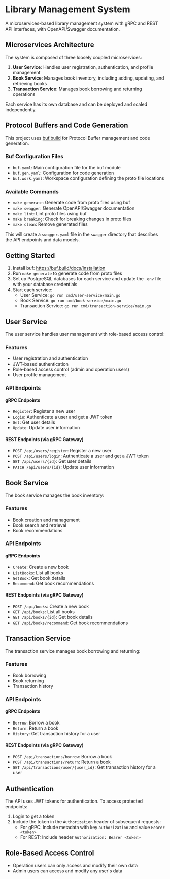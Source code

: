 # Library Management System

A microservices-based library management system with gRPC and REST API interfaces, with OpenAPI/Swagger documentation.

## Microservices Architecture

The system is composed of three loosely coupled microservices:

1. **User Service**: Handles user registration, authentication, and profile management
2. **Book Service**: Manages book inventory, including adding, updating, and retrieving books
3. **Transaction Service**: Manages book borrowing and returning operations

Each service has its own database and can be deployed and scaled independently.

## Protocol Buffers and Code Generation

This project uses [buf.build](https://buf.build) for Protocol Buffer management and code generation.

### Buf Configuration Files

- `buf.yaml`: Main configuration file for the buf module
- `buf.gen.yaml`: Configuration for code generation
- `buf.work.yaml`: Workspace configuration defining the proto file locations

### Available Commands

- `make generate`: Generate code from proto files using buf
- `make swagger`: Generate OpenAPI/Swagger documentation
- `make lint`: Lint proto files using buf
- `make breaking`: Check for breaking changes in proto files
- `make clean`: Remove generated files

This will create a `swagger.yaml` file in the `swagger` directory that describes the API endpoints and data models.

## Getting Started

1. Install buf: https://buf.build/docs/installation
2. Run `make generate` to generate code from proto files
3. Set up PostgreSQL databases for each service and update the `.env` file with your database credentials
4. Start each service:
   - User Service: `go run cmd/user-service/main.go`
   - Book Service: `go run cmd/book-service/main.go`
   - Transaction Service: `go run cmd/transaction-service/main.go`

## User Service

The user service handles user management with role-based access control:

### Features

- User registration and authentication
- JWT-based authentication
- Role-based access control (admin and operation users)
- User profile management

### API Endpoints

#### gRPC Endpoints

- `Register`: Register a new user
- `Login`: Authenticate a user and get a JWT token
- `Get`: Get user details
- `Update`: Update user information

#### REST Endpoints (via gRPC Gateway)

- `POST /api/users/register`: Register a new user
- `POST /api/users/login`: Authenticate a user and get a JWT token
- `GET /api/users/{id}`: Get user details
- `PATCH /api/users/{id}`: Update user information

## Book Service

The book service manages the book inventory:

### Features

- Book creation and management
- Book search and retrieval
- Book recommendations

### API Endpoints

#### gRPC Endpoints

- `Create`: Create a new book
- `ListBooks`: List all books
- `GetBook`: Get book details
- `Recommend`: Get book recommendations

#### REST Endpoints (via gRPC Gateway)

- `POST /api/books`: Create a new book
- `GET /api/books`: List all books
- `GET /api/books/{id}`: Get book details
- `GET /api/books/recommend`: Get book recommendations

## Transaction Service

The transaction service manages book borrowing and returning:

### Features

- Book borrowing
- Book returning
- Transaction history

### API Endpoints

#### gRPC Endpoints

- `Borrow`: Borrow a book
- `Return`: Return a book
- `History`: Get transaction history for a user

#### REST Endpoints (via gRPC Gateway)

- `POST /api/transactions/borrow`: Borrow a book
- `POST /api/transactions/return`: Return a book
- `GET /api/transactions/user/{user_id}`: Get transaction history for a user

## Authentication

The API uses JWT tokens for authentication. To access protected endpoints:

1. Login to get a token
2. Include the token in the `Authorization` header of subsequent requests:
   - For gRPC: Include metadata with key `authorization` and value `Bearer <token>`
   - For REST: Include header `Authorization: Bearer <token>`

## Role-Based Access Control

- Operation users can only access and modify their own data
- Admin users can access and modify any user's data
